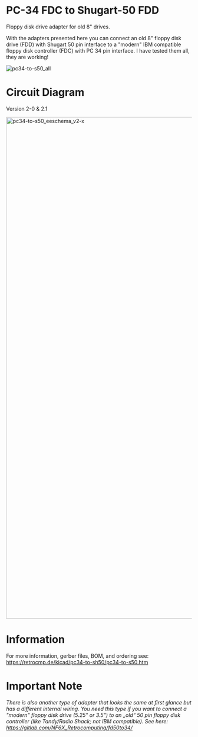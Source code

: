 # PC-34 FDC to Shugart-50 FDD
Floppy disk drive adapter for old 8" drives.

With the adapters presented here you can connect an old 8" floppy disk drive (FDD) with Shugart 50 pin interface to a "modern" IBM compatible floppy disk controller (FDC) with PC 34 pin interface. I have tested them all, they are working!

![pc34-to-s50_all](https://user-images.githubusercontent.com/52176362/119267985-2fe54880-bbf1-11eb-9756-ab84098677dc.jpg)

# Circuit Diagram

Version 2-0 & 2.1

<img width="1357" alt="pc34-to-s50_eeschema_v2-x" src="https://user-images.githubusercontent.com/52176362/119275597-46ea6180-bc16-11eb-913f-f5e7175a0473.png">

# Information

For more information, gerber files, BOM, and ordering see: https://retrocmp.de/kicad/pc34-to-sh50/pc34-to-s50.htm

# Important Note

*There is also another type of adapter that looks the same at first glance but has a different internal wiring. You need this type if you want to connect a "modern" floppy disk drive (5.25" or 3.5") to an „old“ 50 pin floppy disk controller (like Tandy/Radio Shack; not IBM compatible). See here: https://gitlab.com/NF6X_Retrocomputing/fd50to34/*
